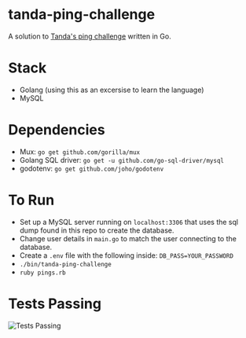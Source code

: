 # tanda-ping-challenge
A solution to [Tanda's ping challenge](https://github.com/TandaHQ/work-samples/tree/master/pings%20(backend)) written in Go.

# Stack
- Golang (using this as an excersise to learn the language)
- MySQL

# Dependencies
- Mux: `go get github.com/gorilla/mux`
- Golang SQL driver: `go get -u github.com/go-sql-driver/mysql`
- godotenv: `go get github.com/joho/godotenv`

# To Run
- Set up a MySQL server running on `localhost:3306` that uses the sql dump found in this repo to create the database.
- Change user details in `main.go` to match the user connecting to the database.
- Create a `.env` file with the following inside: `DB_PASS=YOUR_PASSWORD`
- `./bin/tanda-ping-challenge`
- `ruby pings.rb`

# Tests Passing
![Tests Passing](tests_passing.png)
